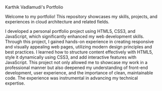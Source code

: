 Karthik Vadlamudi's Portfolio


Welcome to my portfolio! This repository showcases my skills, projects, and experiences in cloud architecture and related fields.


I developed a personal portfolio project using HTML5, CSS3, and JavaScript, which significantly enhanced my web development skills. Through this project, I gained hands-on experience in creating responsive and visually appealing web pages, utilizing modern design principles and best practices. I learned how to structure content effectively with HTML5, style it dynamically using CSS3, and add interactive features with JavaScript. This project not only allowed me to showcase my work in a professional manner but also deepened my understanding of front-end development, user experience, and the importance of clean, maintainable code. The experience was instrumental in advancing my technical expertise.
